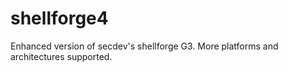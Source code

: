 shellforge4
===========

Enhanced version of secdev's shellforge G3. More platforms and architectures supported.
